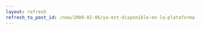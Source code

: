 ```yaml
---
layout: refresh
refresh_to_post_id: /new/2008-02-06/ya-est-disponible-en-la-plataforma-de-formacin-del-ceslcam-el-curso-molinux-3-2
---
```

